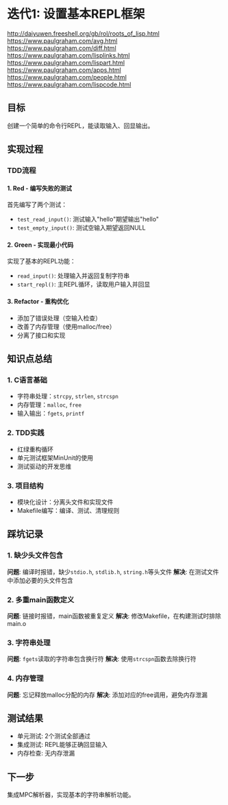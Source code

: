 # 迭代1: 设置基本REPL框架



http://daiyuwen.freeshell.org/gb/rol/roots_of_lisp.html
https://www.paulgraham.com/avg.html
https://www.paulgraham.com/diff.html
https://www.paulgraham.com/lisplinks.html
https://www.paulgraham.com/lispart.html
https://www.paulgraham.com/apps.html
https://www.paulgraham.com/people.html
https://www.paulgraham.com/lispcode.html

## 目标
创建一个简单的命令行REPL，能读取输入、回显输出。

## 实现过程

### TDD流程

#### 1. Red - 编写失败的测试
首先编写了两个测试：
- `test_read_input()`: 测试输入"hello"期望输出"hello"
- `test_empty_input()`: 测试空输入期望返回NULL

#### 2. Green - 实现最小代码
实现了基本的REPL功能：
- `read_input()`: 处理输入并返回复制字符串
- `start_repl()`: 主REPL循环，读取用户输入并回显

#### 3. Refactor - 重构优化
- 添加了错误处理（空输入检查）
- 改善了内存管理（使用malloc/free）
- 分离了接口和实现

## 知识点总结

### 1. C语言基础
- 字符串处理：`strcpy`, `strlen`, `strcspn`
- 内存管理：`malloc`, `free`
- 输入输出：`fgets`, `printf`

### 2. TDD实践
- 红绿重构循环
- 单元测试框架MinUnit的使用
- 测试驱动的开发思维

### 3. 项目结构
- 模块化设计：分离头文件和实现文件
- Makefile编写：编译、测试、清理规则

## 踩坑记录

### 1. 缺少头文件包含
**问题**: 编译时报错，缺少`stdio.h`, `stdlib.h`, `string.h`等头文件
**解决**: 在测试文件中添加必要的头文件包含

### 2. 多重main函数定义
**问题**: 链接时报错，main函数被重复定义
**解决**: 修改Makefile，在构建测试时排除main.o

### 3. 字符串处理
**问题**: `fgets`读取的字符串包含换行符
**解决**: 使用`strcspn`函数去除换行符

### 4. 内存管理
**问题**: 忘记释放malloc分配的内存
**解决**: 添加对应的free调用，避免内存泄漏

## 测试结果
- 单元测试: 2个测试全部通过
- 集成测试: REPL能够正确回显输入
- 内存检查: 无内存泄漏

## 下一步
集成MPC解析器，实现基本的字符串解析功能。